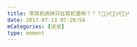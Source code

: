 ```yaml
---
title: 带耳机闹钟只在耳机里响？？？🤷🏻‍♂️🤷🏻‍♂️🤷🏻‍♂️
date: 2017-07-13 07:28:54
mCategories: [说说]
type: moment
---
```


<div id="pics-20170713072854"></div>

<script>
var data = [
    {"link": "2017-07-13_000003.jpeg", "type": "shuoshuo"}
];
picsRender(data, "pics-20170713072854");
</script>

